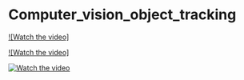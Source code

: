 # Computer_vision_object_tracking


[![Watch the video]](https://drive.google.com/uc?id=1nOI6pIpUJ38lLSaz7Jv60exiwtvaifGW)

[![Watch the video]](https://drive.google.com/uc?id=1nOI6pIpUJ38lLSaz7Jv60exiwtvaifGW)

[![Watch the video](https://drive.google.com/uc?id=1nOI6pIpUJ38lLSaz7Jv60exiwtvaifGW)](https://drive.google.com/uc?id=1nOI6pIpUJ38lLSaz7Jv60exiwtvaifGW)

